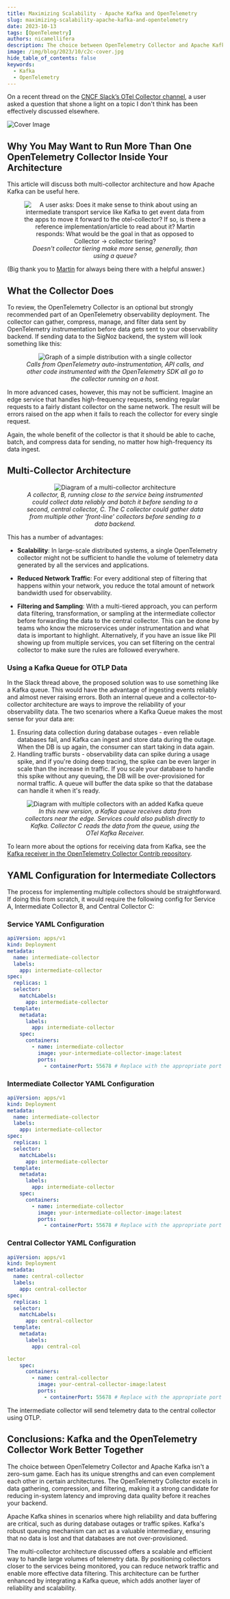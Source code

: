 ```yaml
---
title: Maximizing Scalability - Apache Kafka and OpenTelemetry
slug: maximizing-scalability-apache-kafka-and-opentelemetry
date: 2023-10-13
tags: [OpenTelemetry]
authors: nicamellifera
description: The choice between OpenTelemetry Collector and Apache Kafka isn't a zero-sum game. Each has its unique strengths and can even complement each other in certain architectures. The OpenTelemetry Collector excels in data gathering, compression, and filtering, making it a strong candidate for reducing in-system latency and improving data quality before it reaches your backend.
image: /img/blog/2023/10/c2c-cover.jpg
hide_table_of_contents: false
keywords:
  - Kafka
  - OpenTelemetry
---
```


<head>
  <link rel="canonical" href="https://signoz.io/blog/maximizing-scalability-apache-kafka-and-opentelemetry/"/>
</head>

On a recent thread on the [CNCF Slack’s OTel Collector channel](https://slack.cncf.io/), a user asked a question that shone a light on a topic I don't think has been effectively discussed elsewhere.
<!--truncate-->
![Cover Image](/img/blog/2023/10/c2c-cover.webp)

## Why You May Want to Run More Than One OpenTelemetry Collector Inside Your Architecture

This article will discuss both multi-collector architecture and how Apache Kafka can be useful here.

<figure data-zoomable align='center'>
    <img src="/img/blog/2023/10/c2c-1.webp" alt="A user asks: Does it make sense to think about using an intermediate transport service like Kafka to get event data from the apps to move it forward to the otel-collector? If so, is there a reference implementation/article to read about it? Martin responds: What would be the goal in that as opposed to Collector -> collector tiering?"/>
    <figcaption><i>Doesn't collector tiering make more sense, generally, than using a queue?</i></figcaption>
</figure>

(Big thank you to [Martin](https://www.linkedin.com/in/martin-thwaites-ab445120) for always being there with a helpful answer.)

## What the Collector Does

To review, the OpenTelemetry Collector is an optional but strongly recommended part of an OpenTelemetry observability deployment. The collector can gather, compress, manage, and filter data sent by OpenTelemetry instrumentation before data gets sent to your observability backend. If sending data to the SigNoz backend, the system will look something like this:

<figure data-zoomable align='center'>
    <img src="/img/blog/2023/10/c2c-2.webp" alt="Graph of a simple distribution with a single collector"/>
    <figcaption><i>Calls from OpenTelemetry auto-instrumentation, API calls, and other code instrumented with the OpenTelemetry SDK all go to the collector running on a host.</i></figcaption>
</figure>

In more advanced cases, however, this may not be sufficient. Imagine an edge service that handles high-frequency requests, sending regular requests to a fairly distant collector on the same network. The result will be errors raised on the app when it fails to reach the collector for every single request.

Again, the whole benefit of the collector is that it should be able to cache, batch, and compress data for sending, no matter how high-frequency its data ingest.

## Multi-Collector Architecture

<figure data-zoomable align='center'>
    <img src="/img/blog/2023/10/c2c-3.webp" alt="Diagram of a multi-collector architecture"/>
    <figcaption><i>A collector, B, running close to the service being instrumented could collect data reliably and batch it before sending to a second, central collector, C. The C collector could gather data from multiple other 'front-line' collectors before sending to a data backend.</i></figcaption>
</figure>

This has a number of advantages:

- **Scalability**: In large-scale distributed systems, a single OpenTelemetry collector might not be sufficient to handle the volume of telemetry data generated by all the services and applications.
  
- **Reduced Network Traffic**: For every additional step of filtering that happens within your network, you reduce the total amount of network bandwidth used for observability.

- **Filtering and Sampling**: With a multi-tiered approach, you can perform data filtering, transformation, or sampling at the intermediate collector before forwarding the data to the central collector. This can be done by teams who know the microservices under instrumentation and what data is important to highlight. Alternatively, if you have an issue like PII showing up from multiple services, you can set filtering on the central collector to make sure the rules are followed everywhere.

### Using a Kafka Queue for OTLP Data

In the Slack thread above, the proposed solution was to use something like a Kafka queue. This would have the advantage of ingesting events reliably and almost never raising errors. Both an internal queue and a collector-to-collector architecture are ways to improve the reliability of your observability data. The two scenarios where a Kafka Queue makes the most sense for your data are:

1. Ensuring data collection during database outages - even reliable databases fail, and Kafka can ingest and store data during the outage. When the DB is up again, the consumer can start taking in data again.
2. Handling traffic bursts - observability data can spike during a usage spike, and if you're doing deep tracing, the spike can be even larger in scale than the increase in traffic. If you scale your database to handle this spike without any queuing, the DB will be over-provisioned for normal traffic. A queue will buffer the data spike so that the database can handle it when it's ready.

<figure data-zoomable align='center'>
    <img src="/img/blog/2023/10/c2c-4.webp" alt="Diagram with multiple collectors with an added Kafka queue"/>
    <figcaption><i>In this new version, a Kafka queue receives data from collectors near the edge. Services could also publish directly to Kafka. Collector C reads the data from the queue, using the OTel Kafka Receiver.</i></figcaption>
</figure>

To learn more about the options for receiving data from Kafka, see the [Kafka receiver in the OpenTelemetry Collector Contrib repository](https://cloud-native.slack.com/archives/C01N6P7KR6W/p1690203259803679).

## YAML Configuration for Intermediate Collectors

The process for implementing multiple collectors should be straightforward. If doing this from scratch, it would require the following config for Service A, Intermediate Collector B, and Central Collector C:

### Service YAML Configuration

```yaml
apiVersion: apps/v1
kind: Deployment
metadata:
  name: intermediate-collector
  labels:
    app: intermediate-collector
spec:
  replicas: 1
  selector:
    matchLabels:
      app: intermediate-collector
  template:
    metadata:
      labels:
        app: intermediate-collector
    spec:
      containers:
        - name: intermediate-collector
          image: your-intermediate-collector-image:latest
          ports:
            - containerPort: 55678 # Replace with the appropriate port number
```

### Intermediate Collector YAML Configuration

```yaml
apiVersion: apps/v1
kind: Deployment
metadata:
  name: intermediate-collector
  labels:
    app: intermediate-collector
spec:
  replicas: 1
  selector:
    matchLabels:
      app: intermediate-collector
  template:
    metadata:
      labels:
        app: intermediate-collector
    spec:
      containers:
        - name: intermediate-collector
          image: your-intermediate-collector-image:latest
          ports:
            - containerPort: 55678 # Replace with the appropriate port number
```

### Central Collector YAML Configuration

```yaml
apiVersion: apps/v1
kind: Deployment
metadata:
  name: central-collector
  labels:
    app: central-collector
spec:
  replicas: 1
  selector:
    matchLabels:
      app: central-collector
  template:
    metadata:
      labels:
        app: central-col

lector
    spec:
      containers:
        - name: central-collector
          image: your-central-collector-image:latest
          ports:
            - containerPort: 55678 # Replace with the appropriate port number
```

The intermediate collector will send telemetry data to the central collector using OTLP.

## Conclusions: Kafka and the OpenTelemetry Collector Work Better Together

The choice between OpenTelemetry Collector and Apache Kafka isn't a zero-sum game. Each has its unique strengths and can even complement each other in certain architectures. The OpenTelemetry Collector excels in data gathering, compression, and filtering, making it a strong candidate for reducing in-system latency and improving data quality before it reaches your backend.

Apache Kafka shines in scenarios where high reliability and data buffering are critical, such as during database outages or traffic spikes. Kafka's robust queuing mechanism can act as a valuable intermediary, ensuring that no data is lost and that databases are not over-provisioned.

The multi-collector architecture discussed offers a scalable and efficient way to handle large volumes of telemetry data. By positioning collectors closer to the services being monitored, you can reduce network traffic and enable more effective data filtering. This architecture can be further enhanced by integrating a Kafka queue, which adds another layer of reliability and scalability.
